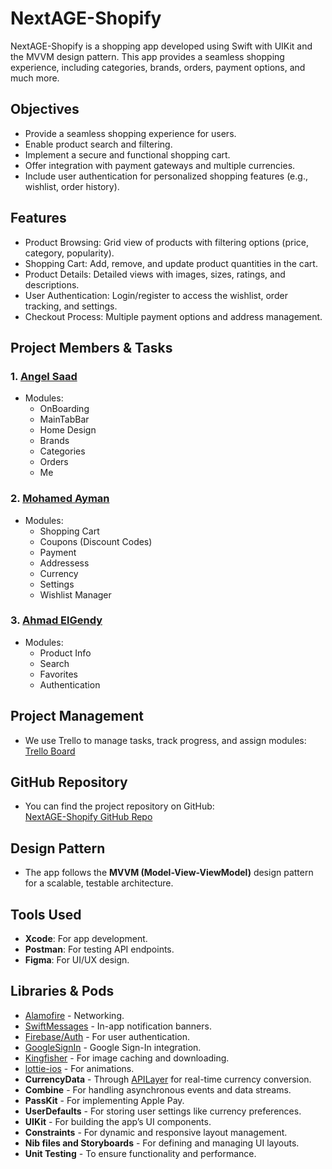 # NextAGE-Shopify

NextAGE-Shopify is a shopping app developed using Swift with UIKit and the MVVM design pattern. This app provides a seamless shopping experience, including categories, brands, orders, payment options, and much more.

## Objectives

   - Provide a seamless shopping experience for users.
   - Enable product search and filtering.
   - Implement a secure and functional shopping cart.
   - Offer integration with payment gateways and multiple currencies.
   - Include user authentication for personalized shopping features (e.g., wishlist, order history).

## Features

   - Product Browsing: Grid view of products with filtering options (price, category, popularity).
   - Shopping Cart: Add, remove, and update product quantities in the cart.
   - Product Details: Detailed views with images, sizes, ratings, and descriptions.
   - User Authentication: Login/register to access the wishlist, order tracking, and settings.
   - Checkout Process: Multiple payment options and address management.

## Project Members & Tasks

### 1. **[Angel Saad](https://github.com/AngelSaad0)**
   - Modules:
     - OnBoarding
     - MainTabBar
     - Home Design
     - Brands
     - Categories
     - Orders
     - Me

### 2. **[Mohamed Ayman](https://github.com/M7Aymn)**
   - Modules:
     - Shopping Cart
     - Coupons (Discount Codes)
     - Payment
     - Addressess
     - Currency
     - Settings
     - Wishlist Manager

### 3. **[Ahmad ElGendy](https://github.com/a7madelgndy)**
   - Modules:
     - Product Info
     - Search
     - Favorites
     - Authentication

## Project Management

- We use Trello to manage tasks, track progress, and assign modules:  
  [Trello Board](https://trello.com/b/7DC24er9/nextage-shopify)

## GitHub Repository

- You can find the project repository on GitHub:  
  [NextAGE-Shopify GitHub Repo](https://github.com/AngelSaad0/NextAGE-Shopify)

## Design Pattern

- The app follows the **MVVM (Model-View-ViewModel)** design pattern for a scalable, testable architecture.

## Tools Used

- **Xcode**: For app development.
- **Postman**: For testing API endpoints.
- **Figma**: For UI/UX design.

## Libraries & Pods

- [Alamofire](https://github.com/Alamofire/Alamofire) - Networking.
- [SwiftMessages](https://github.com/SwiftKickMobile/SwiftMessages) - In-app notification banners.
- [Firebase/Auth](https://firebase.google.com/docs/auth) - For user authentication.
- [GoogleSignIn](https://developers.google.com/identity/sign-in/ios/start) - Google Sign-In integration.
- [Kingfisher](https://github.com/onevcat/Kingfisher) - For image caching and downloading.
- [lottie-ios](https://github.com/airbnb/lottie-ios) - For animations.
- **CurrencyData** - Through [APILayer](https://apilayer.com/marketplace/currency_data-api) for real-time currency conversion.
- **Combine** - For handling asynchronous events and data streams.
- **PassKit** - For implementing Apple Pay.
- **UserDefaults** - For storing user settings like currency preferences.
- **UIKit** - For building the app’s UI components.
- **Constraints** - For dynamic and responsive layout management.
- **Nib files and Storyboards** - For defining and managing UI layouts.
- **Unit Testing** - To ensure functionality and performance.
